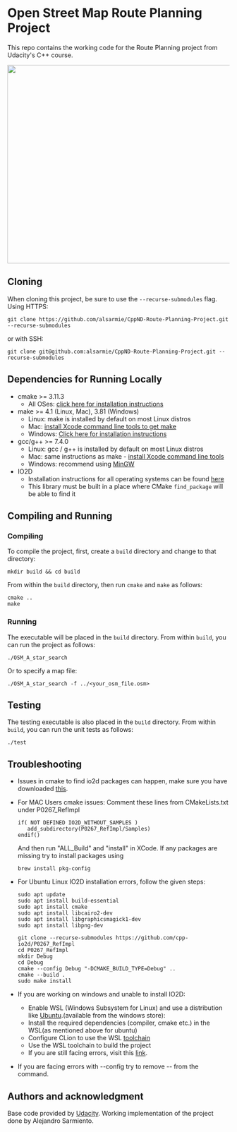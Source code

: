 # Open Street Map Route Planning Project

This repo contains the working code for the Route Planning project from Udacity's C++ course.

<img src="map.png" width="600" height="450" />

## Cloning

When cloning this project, be sure to use the `--recurse-submodules` flag. Using HTTPS:

```
git clone https://github.com/alsarmie/CppND-Route-Planning-Project.git --recurse-submodules
```

or with SSH:

```
git clone git@github.com:alsarmie/CppND-Route-Planning-Project.git --recurse-submodules
```

## Dependencies for Running Locally

- cmake >= 3.11.3
  - All OSes: [click here for installation instructions](https://cmake.org/install/)
- make >= 4.1 (Linux, Mac), 3.81 (Windows)
  - Linux: make is installed by default on most Linux distros
  - Mac: [install Xcode command line tools to get make](https://developer.apple.com/xcode/features/)
  - Windows: [Click here for installation instructions](http://gnuwin32.sourceforge.net/packages/make.htm)
- gcc/g++ >= 7.4.0
  - Linux: gcc / g++ is installed by default on most Linux distros
  - Mac: same instructions as make - [install Xcode command line tools](https://developer.apple.com/xcode/features/)
  - Windows: recommend using [MinGW](http://www.mingw.org/)
- IO2D
  - Installation instructions for all operating systems can be found [here](https://github.com/cpp-io2d/P0267_RefImpl/blob/master/BUILDING.md)
  - This library must be built in a place where CMake `find_package` will be able to find it

## Compiling and Running

### Compiling

To compile the project, first, create a `build` directory and change to that directory:

```
mkdir build && cd build
```

From within the `build` directory, then run `cmake` and `make` as follows:

```
cmake ..
make
```

### Running

The executable will be placed in the `build` directory. From within `build`, you can run the project as follows:

```
./OSM_A_star_search
```

Or to specify a map file:

```
./OSM_A_star_search -f ../<your_osm_file.osm>
```

## Testing

The testing executable is also placed in the `build` directory. From within `build`, you can run the unit tests as follows:

```
./test
```

## Troubleshooting

- Issues in cmake to find io2d packages can happen, make sure you have downloaded [this](https://github.com/cpp-io2d/P0267_RefImpl/blob/master/BUILDING.md#xcode-and-libc).
- For MAC Users cmake issues: Comment these lines from CMakeLists.txt under P0267_RefImpl
  ```
  if( NOT DEFINED IO2D_WITHOUT_SAMPLES )
     add_subdirectory(P0267_RefImpl/Samples)
  endif()
  ```
  And then run "ALL_Build" and "install" in XCode.
  If any packages are missing try to install packages using
  ```
  brew install pkg-config
  ```
- For Ubuntu Linux IO2D installation errors, follow the given steps:

  ```
  sudo apt update
  sudo apt install build-essential
  sudo apt install cmake
  sudo apt install libcairo2-dev
  sudo apt install libgraphicsmagick1-dev
  sudo apt install libpng-dev

  git clone --recurse-submodules https://github.com/cpp-io2d/P0267_RefImpl
  cd P0267_RefImpl
  mkdir Debug
  cd Debug
  cmake --config Debug "-DCMAKE_BUILD_TYPE=Debug" ..
  cmake --build .
  sudo make install
  ```

- If you are working on windows and unable to install IO2D:

  - Enable WSL (Windows Subsystem for Linux) and use a distribution like [Ubuntu](https://ubuntu.com/wsl).(available from the windows store):
  - Install the required dependencies (compiler, cmake etc.) in the WSL(as mentioned above for ubuntu)
  - Configure CLion to use the WSL [toolchain](https://www.jetbrains.com/help/clion/how-to-use-wsl-development-environment-in-product.html#wsl-tooclhain)
  - Use the WSL toolchain to build the project
  - If you are still facing errors, visit this [link](https://github.com/udacity/CppND-Route-Planning-Project/issues/9).

- If you are facing errors with --config try to remove -- from the command.

## Authors and acknowledgment

Base code provided by [Udacity](https://github.com/udacity/CppND-Route-Planning-Project.git). Working implementation of the project done by Alejandro Sarmiento.

